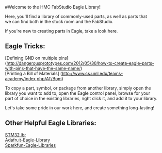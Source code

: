 #Welcome to the HMC FabStudio Eagle Library!  

Here, you'll find a library of commonly-used parts, as well as parts that   
we can find both in the stock room and the FabStudio.  

If you're new to creating parts in Eagle, take a look here.  

## Eagle Tricks:  
[Defining GND on multiple pins] (http://dangerousprototypes.com/2012/05/30/how-to-create-eagle-parts-with-pins-that-have-the-same-name/)  
[Printing a Bill of Materials] (http://www.cs.uml.edu/teams-academy/index.php/AT/Bom)

To copy a part, symbol, or package from another library, simply open the 
library you want to add to, open the Eagle control panel, browse for your part 
of choice in the existing libraries, right click it, and add it to your 
library. 

Let's take some pride in our work here, and create something long-lasting!   

## Other Helpful Eagle Libraries:  

[STM32.lbr](https://code.google.com/p/nopilot/source/browse/trunk/hw/lib/)  
[Adafruit-Eagle-Library](https://github.com/adafruit/Adafruit-Eagle-Library)  
[Sparkfun-Eagle-Libraries](https://github.com/sparkfun/SparkFun-Eagle-Libraries)  

